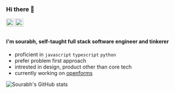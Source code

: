 ### Hi there 👋


<a href="https://twitter.com/sourabh280598">
  <img align="left" alt="Sourabh kumar | Twitter" width="22px" src="https://raw.githubusercontent.com/peterthehan/peterthehan/master/assets/twitter.svg" />
</a>
<a href="https://www.linkedin.com/in/biku1998/">
  <img align="left" alt="Sourabh's LinkedIN" width="22px" src="https://raw.githubusercontent.com/peterthehan/peterthehan/master/assets/linkedin.svg" />
</a>
</br></br>

#### I'm sourabh, self-taught full stack software engineer and tinkerer

- proficient in `javascript` `typescript` `python`
- prefer problem first approach
- intrested in design, product other than core tech
- currently working on [openforms](https://www.openforms.in)

![Sourabh's GitHub stats](https://github-readme-stats.vercel.app/api?username=biku1998&show_icons=true&theme=onedark)

